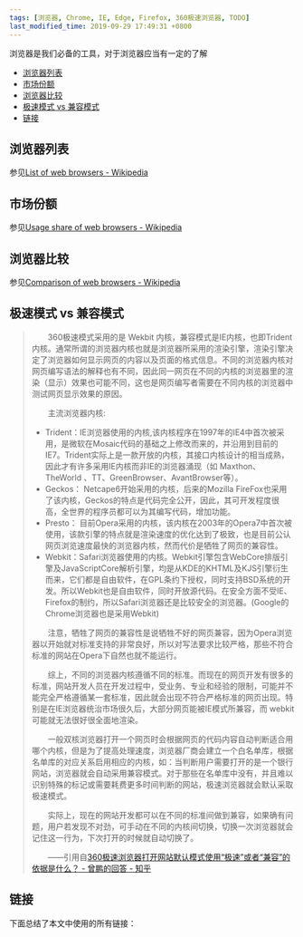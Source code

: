 ```yaml
---
tags: [浏览器, Chrome, IE, Edge, Firefox, 360极速浏览器, TODO]
last_modified_time: 2019-09-29 17:49:31 +0800
---
```


浏览器是我们必备的工具，对于浏览器应当有一定的了解

<p id="markdown-toc"></p>
<!-- vim-markdown-toc GFM -->

* [浏览器列表](#浏览器列表)
* [市场份额](#市场份额)
* [浏览器比较](#浏览器比较)
* [极速模式 vs 兼容模式](#极速模式-vs-兼容模式)
* [链接](#链接)

<!-- vim-markdown-toc -->

## 浏览器列表
参见[List of web browsers - Wikipedia](https://en.wikipedia.org/wiki/List_of_web_browsers#WebKit-based)

## 市场份额
参见[Usage share of web browsers - Wikipedia](https://en.wikipedia.org/wiki/Usage_share_of_web_browsers)

## 浏览器比较
参见[Comparison of web browsers - Wikipedia](https://en.wikipedia.org/wiki/Comparison_of_web_browsers)

## 极速模式 vs 兼容模式
> &emsp;&emsp;360极速模式采用的是 Wekbit 内核，兼容模式是IE内核，也即Trident内核。通常所谓的浏览器内核也就是浏览器所采用的渲染引擎，渲染引擎决定了浏览器如何显示网页的内容以及页面的格式信息。不同的浏览器内核对网页编写语法的解释也有不同，因此同一网页在不同的内核的浏览器里的渲染（显示）效果也可能不同，这也是网页编写者需要在不同内核的浏览器中测试网页显示效果的原因。  
> 
> &emsp;&emsp;主流浏览器内核:
> * Trident：IE浏览器使用的内核,该内核程序在1997年的IE4中首次被采用，是微软在Mosaic代码的基础之上修改而来的，并沿用到目前的IE7。Trident实际上是一款开放的内核，其接口内核设计的相当成熟，因此才有许多采用IE内核而非IE的浏览器涌现（如 Maxthon、TheWorld 、TT、GreenBrowser、AvantBrowser等）。  
> * Geckos： Netcape6开始采用的内核，后来的Mozilla FireFox也采用了该内核，Geckos的特点是代码完全公开，因此，其可开发程度很高，全世界的程序员都可以为其编写代码，增加功能。  
> * Presto： 目前Opera采用的内核，该内核在2003年的Opera7中首次被使用，该款引擎的特点就是渲染速度的优化达到了极致，也是目前公认网页浏览速度最快的浏览器内核，然而代价是牺牲了网页的兼容性。  
> * Webkit：Safari浏览器使用的内核。Webkit引擎包含WebCore排版引擎及JavaScriptCore解析引擎，均是从KDE的KHTML及KJS引擎衍生而来，它们都是自由软件，在GPL条约下授权，同时支持BSD系统的开发。所以Webkit也是自由软件，同时开放源代码。在安全方面不受IE、Firefox的制约，所以Safari浏览器还是比较安全的浏览器。(Google的Chrome浏览器也是采用Webkit)  
> 
> &emsp;&emsp;注意，牺牲了网页的兼容性是说牺牲不好的网页兼容，因为Opera浏览器以开始就对标准支持的非常良好，所以对写法要求比较严格，那些不符合标准的网站在Opera下自然也就不能运行。 
> 
> &emsp;&emsp;综上，不同的浏览器内核遵循不同的标准。而现在的网页开发有很多的标准，网站开发人员在开发过程中，受业务、专业和经验的限制，可能并不能完全严格遵循某一套标准，因此就会出现不符合严格标准的网页出现。特别是在IE浏览器统治市场很久后，大部分网页能被IE模式所兼容，而 webkit 可能就无法很好很全面地渲染。
> 
> &emsp;&emsp;一般双核浏览器打开一个网页时会根据网页的代码内容自动判断适合用哪个内核，但是为了提高处理速度，浏览器厂商会建立一个白名单库，根据名单库的对应关系启用相应的内核，如：当判断用户需要打开的是一个银行网站，浏览器就会自动采用兼容模式。对于那些在名单库中没有，并且难以识别特殊的标记或需要耗费更多时间判断的网站，极速浏览器就会默认采取极速模式。
> 
> &emsp;&emsp;实际上，现在的网站开发都可以在不同的标准间做到兼容，如果确有问题，用户若发现不对劲，可手动在不同的内核间切换，切换一次浏览器就会记住这一行为，下次打开的时候就自动切换了。
> 
> &emsp;&emsp;——引用自[360极速浏览器打开网站默认模式使用“极速”或者“兼容”的依据是什么？ - 曾鹏的回答 - 知乎](https://www.zhihu.com/question/20446741/answer/19623792)

## 链接
下面总结了本文中使用的所有链接：

<!-- link start -->

<!-- link end -->
